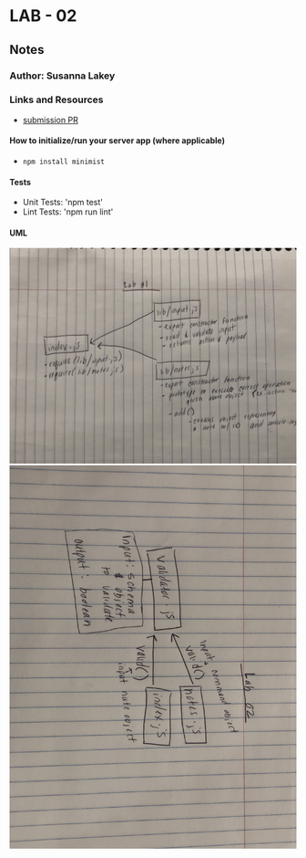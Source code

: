 # LAB - 02

## Notes

### Author: Susanna Lakey

### Links and Resources
* [submission PR](https://github.com/susannalakey-401-advanced-javascript/notes/pull/1)




#### How to initialize/run your server app (where applicable)
* `npm install minimist  `

  
#### Tests
* Unit Tests: 'npm test'
* Lint Tests: 'npm run lint'

#### UML
![Lab 01 UML Diagram](./Lab-01-UML.jpg)
![Lab 02 UML Diagram](./Lab-02-UML.jpg
)